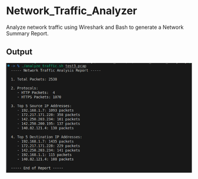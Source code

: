 # Network_Traffic_Analyzer
Analyze network traffic using Wireshark and Bash to generate a Network Summary Report.

## Output
![Summary](screenshot.png)